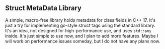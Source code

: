 ## Struct MetaData Library

A simple, macro-free library holds metadata for class fields in C++ 17. It's just a try for implementing go-style struct tags using the standard library.
It's an idea, not designed for high-performance use, and uses `std::any` inside. It's just simple to use now, and I plan to add more features.
Maybe I will work on performance issues someday, but I do not have any plans now.